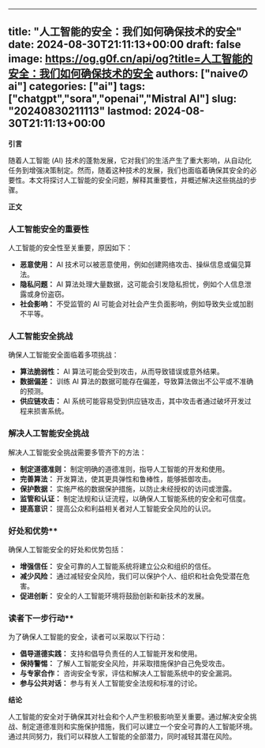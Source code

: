 
---
title: "人工智能的安全：我们如何确保技术的安全"
date: 2024-08-30T21:11:13+00:00
draft: false
image: https://og.g0f.cn/api/og?title=人工智能的安全：我们如何确保技术的安全
authors: ["naiveのai"]
categories: ["ai"]
tags: ["chatgpt","sora","openai","Mistral AI"]
slug: "20240830211113"
lastmod: 2024-08-30T21:11:13+00:00
---
**引言**

随着人工智能 (AI) 技术的蓬勃发展，它对我们的生活产生了重大影响，从自动化任务到增强决策制定。然而，随着这种技术的发展，我们也面临着确保其安全的必要性。本文将探讨人工智能的安全问题，解释其重要性，并概述解决这些挑战的步骤。

**正文**

### 人工智能安全的重要性

人工智能的安全性至关重要，原因如下：

- **恶意使用：** AI 技术可以被恶意使用，例如创建网络攻击、操纵信息或偏见算法。
- **隐私问题：** AI 算法处理大量数据，这可能会引发隐私担忧，例如个人信息泄露或身份盗窃。
- **社会影响：** 不受监管的 AI 可能会对社会产生负面影响，例如导致失业或加剧不平等。

### 人工智能安全挑战

确保人工智能安全面临着多项挑战：

- **算法脆弱性：** AI 算法可能会受到攻击，从而导致错误或意外结果。
- **数据偏差：** 训练 AI 算法的数据可能存在偏差，导致算法做出不公平或不准确的预测。
- **供应链攻击：** AI 系统可能容易受到供应链攻击，其中攻击者通过破坏开发过程来损害系统。

### 解决人工智能安全挑战

解决人工智能安全挑战需要多管齐下的方法：

- **制定道德准则：** 制定明确的道德准则，指导人工智能的开发和使用。
- **完善算法：** 开发算法，使其更具弹性和鲁棒性，能够抵御攻击。
- **保护数据：** 实施严格的数据保护措施，以防止未经授权的访问或泄露。
- **监管和认证：** 制定法规和认证流程，以确保人工智能系统的安全和可信度。
- **提高意识：** 提高公众和利益相关者对人工智能安全风险的认识。

### 好处和优势**

确保人工智能安全的好处和优势包括：

- **增强信任：** 安全可靠的人工智能系统将建立公众和组织的信任。
- **减少风险：** 通过减轻安全风险，我们可以保护个人、组织和社会免受潜在危害。
- **促进创新：** 安全的人工智能环境将鼓励创新和新技术的发展。

### 读者下一步行动**

为了确保人工智能的安全，读者可以采取以下行动：

- **倡导道德实践：** 支持和倡导负责任的人工智能开发和使用。
- **保持警惕：** 了解人工智能安全风险，并采取措施保护自己免受攻击。
- **与专家合作：** 咨询安全专家，评估和解决人工智能系统中的安全漏洞。
- **参与公共对话：** 参与有关人工智能安全法规和标准的讨论。

**结论**

人工智能的安全对于确保其对社会和个人产生积极影响至关重要。通过解决安全挑战、制定道德准则和实施保护措施，我们可以建立一个安全可靠的人工智能环境。通过共同努力，我们可以释放人工智能的全部潜力，同时减轻其潜在风险。